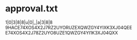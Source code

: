 # approval.txt
1|0|3|8|8|u|0|_|a|3|8|8
9HACE74XOS4X2J7RZ2UYORUZEXQWZGY4YIXK3XJ04QEE
E74XOS4X2J78Z2UYO8UZE1QWZGY4YI1K3XJ04QXX

